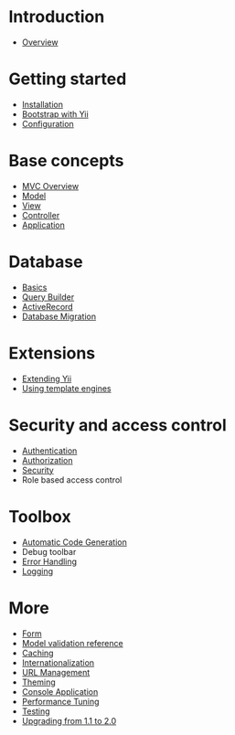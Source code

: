 Introduction
============

- [Overview](overview.md)

Getting started
===============

- [Installation](installation.md)
- [Bootstrap with Yii](bootstrap.md)
- [Configuration](configuration.md)

Base concepts
=============

- [MVC Overview](mvc.md)
- [Model](model.md)
- [View](view.md)
- [Controller](controller.md)
- [Application](application.md)

Database
========

- [Basics](database-basics.md)
- [Query Builder](query-builder.md)
- [ActiveRecord](active-record.md)
- [Database Migration](migration.md)

Extensions
==========

- [Extending Yii](extension.md)
- [Using template engines](template.md)

Security and access control
===========================

- [Authentication](authentication.md)
- [Authorization](authorization.md)
- [Security](security.md)
- Role based access control

Toolbox
=======

- [Automatic Code Generation](gii.md)
- Debug toolbar
- [Error Handling](error.md)
- [Logging](logging.md)

More
====

- [Form](form.md)
- [Model validation reference](validation.md)
- [Caching](caching.md)
- [Internationalization](i18n.md)
- [URL Management](url.md)
- [Theming](theming.md)
- [Console Application](console.md)
- [Performance Tuning](performance.md)
- [Testing](testing.md)
- [Upgrading from 1.1 to 2.0](upgrade-from-v1.md)
